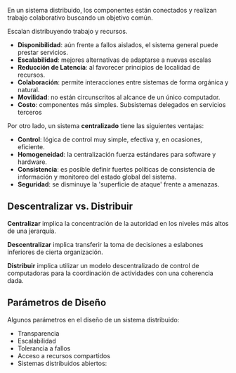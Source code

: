 En un sistema distribuido, los componentes están conectados y realizan trabajo colaborativo buscando un objetivo común.

Escalan distribuyendo trabajo y recursos.

- **Disponibilidad**: aún frente a fallos aislados, el sistema general puede prestar servicios.
- **Escalabilidad**: mejores alternativas de adaptarse a nuevas escalas
- **Reducción de Latencia**: al favorecer principios de localidad de recursos.
- **Colaboración**: permite interacciones entre sistemas de forma orgánica y natural.
- **Movilidad**: no están circunscritos al alcance de un único computador.
- **Costo**: componentes más simples. Subsistemas delegados en servicios terceros

Por otro lado, un sistema **centralizado** tiene las siguientes ventajas:

- **Control**: lógica de control muy simple, efectiva y, en ocasiones, eficiente.
- **Homogeneidad**: la centralización fuerza estándares para software y
hardware.
- **Consistencia**: es posible definir fuertes políticas de consistencia de
información y monitoreo del estado global del sistema.
- **Seguridad**: se disminuye la 'superficie de ataque' frente a amenazas.

## Descentralizar vs. Distribuir

**Centralizar** implica la concentración de la autoridad en los niveles más altos de una jerarquía.

**Descentralizar** implica transferir la toma de decisiones a eslabones inferiores de cierta organización.

**Distribuir** implica utilizar un modelo descentralizado de control de computadoras para la coordinación de actividades con una coherencia dada.

## Parámetros de Diseño

Algunos parámetros en el diseño de un sistema distribuido:

- Transparencia
- Escalabilidad
- Tolerancia a fallos
- Acceso a recursos compartidos
- Sistemas distribuidos abiertos:

